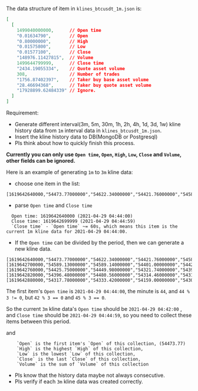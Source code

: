 The data structure of item in `klines_btcusdt_1m.json` is:
```json
[
  [
    1499040000000,      // Open time
    "0.01634790",       // Open
    "0.80000000",       // High
    "0.01575800",       // Low
    "0.01577100",       // Close
    "148976.11427815",  // Volume
    1499644799999,      // Close time
    "2434.19055334",    // Quote asset volume
    308,                // Number of trades
    "1756.87402397",    // Taker buy base asset volume
    "28.46694368",      // Taker buy quote asset volume
    "17928899.62484339" // Ignore.
  ]
]
```

Requirement:

- Generate different interval(3m, 5m, 30m, 1h, 2h, 4h, 1d, 3d, 1w) kline history data from `1m` interval data in `klines_btcusdt_1m.json`.
- Insert the kline history data to DB(MongoDB or Postgresql)
- Pls think about how to quickly finish this process.

**Currently you can only use `Open time`, `Open`, `High`, `Low`, `Close` and `Volume`, other fields can be ignored.**

Here is an example of generating `1m` to `3m` kline data:

- choose one item in the list:
```
[1619642640000,"54473.77000000","54622.34000000","54421.76000000","54589.13000000","24.68396300",1619642699999,"1344856.59530477",1835,"12.11248400","660055.96038677","0"]
```
- parse `Open time` and `Close time`
```
  Open time: 1619642640000 (2021-04-29 04:44:00)
  Close time: 1619642699999 (2021-04-29 04:44:59)
  `Close time` - `Open time` ~= 60s, which means this item is the current 1m kline data for 2021-04-29 04:44:00.
```

- If the `Open time` can be divided by the period, then we can generate a new kline data.

```
[1619642640000,"54473.77000000","54622.34000000","54421.76000000","54589.13000000","24.68396300",1619642699999,"1344856.59530477",1835,"12.11248400","660055.96038677","0"],
[1619642700000,"54589.13000000","54589.14000000","54401.00000000","54421.06000000","30.72695400",1619642759999,"1673757.44562674",1803,"15.33394500","835225.62981710","0"],
[1619642760000,"54425.75000000","54449.98000000","54321.74000000","54396.47000000","73.86902600",1619642819999,"4015998.23572650",1943,"37.78616700","2053766.11476467","0"],
[1619642820000,"54396.48000000","54480.56000000","54314.46000000","54318.90000000","36.70866100",1619642879999,"1996685.58852846",2365,"13.68051600","744378.70563816","0"],
[1619642880000,"54317.78000000","54333.42000000","54159.00000000","54304.27000000","159.73543500",1619642939999,"8666351.05074717",4218,"62.80211300","3407430.59759074","0"]
```

The first item's `Open time` is `2021-04-29 04:44:00`, the minute is `44`, and `44 % 3 != 0`, but `42 % 3 == 0` and `45 % 3 == 0`.

So the current `3m` kline data's `Open time` should be `2021-04-29 04:42:00` , and `Close time` should be `2021-04-29 04:44:59`, so you need to collect these items between this period.

and
```
    `Open` is the first item's `Open` of this collection, (54473.77)
    `High` is the highest `High` of this collection,
    `Low` is the lowest `Low` of this collection,
    `Close` is the last `Close` of this collection,
    `Volume` is the sum of `Volume` of this collection
```

- Pls know that the history data maybe not always consecutive.
- Pls verify if each `3m` kline data was created correctly.
